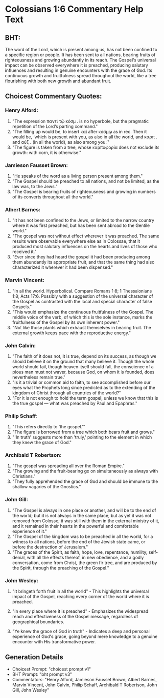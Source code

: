 # Colossians 1:6 Commentary Help Text

## BHT:
The word of the Lord, which is present among us, has not been confined to a specific region or people. It has been sent to all nations, bearing fruits of righteousness and growing abundantly in its reach. The Gospel's universal impact can be observed everywhere it is preached, producing salutary influences and resulting in genuine encounters with the grace of God. Its continuous growth and fruitfulness spread throughout the world, like a tree flourishing with both new growth and abundant fruit.

## Choicest Commentary Quotes:
### Henry Alford:
1. "The expression παντὶ τῷ κόσμ . is no hyperbole, but the pragmatic repetition of the Lord’s parting command."
2. "The filling up would be, to insert καί after κόσμῳ as in rec. Then it would be, ‘which is present with you, as also in all the world, and καρπ . and αὐξ . (in all the world), as also among you.’"
3. "The figure is taken from a tree, whose καρποφορία does not exclude its growth: with corn, it is otherwise."

### Jamieson Fausset Brown:
1. "He speaks of the word as a living person present among them."
2. "The Gospel should be preached to all nations, and not be limited, as the law was, to the Jews."
3. "The Gospel is bearing fruits of righteousness and growing in numbers of its converts throughout all the world."

### Albert Barnes:
1. "It has not been confined to the Jews, or limited to the narrow country where it was first preached, but has been sent abroad to the Gentile world."
2. "The gospel was not without effect wherever it was preached. The same results were observable everywhere else as in Colossae, that it produced most salutary influences on the hearts and lives of those who received it."
3. "Ever since they had heard the gospel it had been producing among them abundantly its appropriate fruit, and that the same thing had also characterized it wherever it had been dispensed."

### Marvin Vincent:
1. "In all the world. Hyperbolical. Compare Romans 1:8; 1 Thessalonians 1:8; Acts 17:6. Possibly with a suggestion of the universal character of the Gospel as contrasted with the local and special character of false Gospels."
2. "This would emphasize the continuous fruitfulness of the Gospel. The middle voice of the verb, of which this is the sole instance, marks the fruitfulness of the Gospel by its own inherent power."
3. "Not like those plants which exhaust themselves in bearing fruit. The external growth keeps pace with the reproductive energy."

### John Calvin:
1. "The faith of it does not, it is true, depend on its success, as though we should believe it on the ground that many believe it. Though the whole world should fail, though heaven itself should fall, the conscience of a pious man must not waver, because God, on whom it is founded, does nevertheless remain true."
2. "Is it a trivial or common aid to faith, to see accomplished before our eyes what the Prophets long since predicted as to the extending of the kingdom of Christ through all countries of the world?"
3. "For it is not enough to hold the term gospel, unless we know that this is the true gospel — what was preached by Paul and Epaphras."

### Philip Schaff:
1. "This refers directly to ‘the gospel.’"
2. "The figure is borrowed from a tree which both bears fruit and grows."
3. "'In truth' suggests more than 'truly,' pointing to the element in which they knew the grace of God."

### Archibald T Robertson:
1. "The gospel was spreading all over the Roman Empire."
2. "The growing and the fruit-bearing go on simultaneously as always with Christians."
3. "They fully apprehended the grace of God and should be immune to the shallow vagaries of the Gnostics."

### John Gill:
1. "The Gospel is always in one place or another, and will be to the end of the world; but it is not always in the same place; but as yet it was not removed from Colosse; it was still with them in the external ministry of it, and it remained in their hearts in the powerful and comfortable experience of it."
2. "The Gospel of the kingdom was to be preached in all the world, for a witness to all nations, before the end of the Jewish state came, or before the destruction of Jerusalem."
3. "The graces of the Spirit, as faith, hope, love, repentance, humility, self-denial, with all the effects thereof, in new obedience, and a godly conversation, come from Christ, the green fir tree, and are produced by the Spirit, through the preaching of the Gospel."

### John Wesley:
1. "It bringeth forth fruit in all the world" - This highlights the universal impact of the Gospel, reaching every corner of the world where it is preached. 

2. "In every place where it is preached" - Emphasizes the widespread reach and effectiveness of the Gospel message, regardless of geographical boundaries. 

3. "Ye knew the grace of God in truth" - Indicates a deep and personal experience of God's grace, going beyond mere knowledge to a genuine encounter with His transformative power.


## Generation Details
- Choicest Prompt: "choicest prompt v1"
- BHT Prompt: "bht prompt v3"
- Commentators: "Henry Alford, Jamieson Fausset Brown, Albert Barnes, Marvin Vincent, John Calvin, Philip Schaff, Archibald T Robertson, John Gill, John Wesley"
